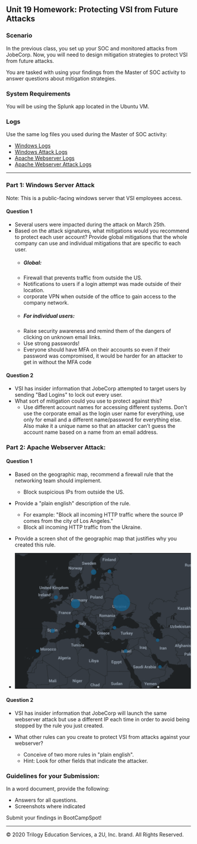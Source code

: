 ## Unit 19 Homework: Protecting VSI from Future Attacks

### Scenario

In the previous class,  you set up your SOC and monitored attacks from JobeCorp. Now, you will need to design mitigation strategies to protect VSI from future attacks.

You are tasked with using your findings from the Master of SOC activity to answer questions about mitigation strategies.

### System Requirements

You will be using the Splunk app located in the Ubuntu VM.

### Logs

Use the same log files you used during the Master of SOC activity:

- [Windows Logs](resources/windows_server_logs.csv)
- [Windows Attack Logs](resources/windows_server_attack_logs.csv)
- [Apache Webserver Logs](resources/apache_logs.txt	)
- [Apache Webserver Attack Logs](resources/apache_attack_logs.txt	)

---

### Part 1: Windows Server Attack

Note: This is a public-facing windows server that VSI employees access.

#### Question 1
- Several users were impacted during the attack on March 25th.
- Based on the attack signatures, what mitigations would you recommend to protect each user account? Provide global mitigations that the whole company can use and individual mitigations that are specific to each user.
  - ##### Global:
  - Firewall that prevents traffic from outside the US.
  - Notifications to users if a login attempt was made outside of their location.
  - corporate VPN when outside of the office to gain access to the company network.
  - ##### For individual users:
  - Raise security awareness and remind them of the dangers of clicking on unknown email links.
  - Use strong passwords!
  - Everyone should have MFA on their accounts so even if their password was compromised, it would be harder for an attacker to get in without the MFA code

#### Question 2
- VSI has insider information that JobeCorp attempted to target users by sending "Bad Logins" to lock out every user.
- What sort of mitigation could you use to protect against this?
  - Use different account names for accessing different systems. Don't use the corporate email as the login user name for everything, use only for email and a different name/password for everything else. Also make it a unique name so that an attacker can't guess the account name based on a name from an email address.


### Part 2: Apache Webserver Attack:

#### Question 1
- Based on the geographic map, recommend a firewall rule that the networking team should implement.
  - Block suspicious IPs from outside the US.
- Provide a "plain english" description of the rule.
  - For example: "Block all incoming HTTP traffic where the source IP comes from the city of Los Angeles."
  - Block all incoming HTTP traffic from the Ukraine.
- Provide a screen shot of the geographic map that justifies why you created this rule.

- ![Ukraine](Images/ukraine.png)

#### Question 2

- VSI has insider information that JobeCorp will launch the same webserver attack but use a different IP each time in order to avoid being stopped by the rule you just created.

- What other rules can you create to protect VSI from attacks against your webserver?
  - Conceive of two more rules in "plain english".
  - Hint: Look for other fields that indicate the attacker.



### Guidelines for your Submission:

In a word document, provide the following:
- Answers for all questions.
- Screenshots where indicated

Submit your findings in BootCampSpot!

---

© 2020 Trilogy Education Services, a 2U, Inc. brand. All Rights Reserved.
